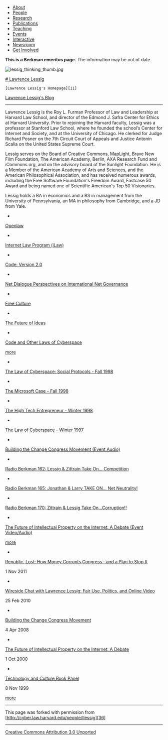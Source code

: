 

* [About][1]
* [People][2]
* [Research][3]
* [Publications][4]
* [Teaching][5]
* [Events][6]
* [Interactive][7]
* [Newsroom][8]
* [Get Involved][9]

**This is a Berkman emeritus page.** The information may be out of date.

![lessig_thinking_thumb.jpg][10]

[  # Lawrence Lessig  ][11]

	[Lawrence Lessig's Homepage][11]

[Lawrence Lessig's Blog][11]

----

Lawrence Lessig is the Roy L. Furman Professor of Law and Leadership at Harvard 
Law School, and director of the Edmond J. Safra Center for Ethics at Harvard 
University. Prior to rejoining the Harvard faculty, Lessig was a professor 
at Stanford Law School, where he founded the school’s Center for Internet and 
Society, and at the University of Chicago. He clerked for Judge Richard Posner 
on the 7th Circuit Court of Appeals and Justice Antonin Scalia on the United 
States Supreme Court.

 Lessig serves on the Board of Creative Commons, MapLight, Brave New Film Foundation, 
The American Academy, Berlin, AXA Research Fund and iCommons.org, and on the 
advisory board of the Sunlight Foundation. He is a Member of the American Academy 
of Arts and Sciences, and the American Philosophical Association, and has received 
numerous awards, including the Free Software Foundation's Freedom Award, Fastcase 
50 Award and being named one of Scientific American's Top 50 Visionaries.

 Lessig holds a BA in economics and a BS in management from the University 
of Pennsylvania, an MA in philosophy from Cambridge, and a JD from Yale.

* 

[Openlaw][12]

* 

[Internet Law Program (iLaw)][13]

* 

[Code: Version 2.0][14]

* 

[Net Dialogue Perspectives on International Net Governance][15]

* 

[Free Culture][16]

* 

[The Future of Ideas][17]

* 

[Code and Other Laws of Cyberspace][18]

[more][19]

* 

[The Law of Cyberspace: Social Protocols - Fall 1998][20]

* 

[The Microsoft Case - Fall 1998][21]

* 

[The High Tech Entrepreneur - Winter 1998][22]

* 

[The Law of Cyberspace - Winter 1997][23]

* 

[Building the Change Congress Movement (Event Audio)][24]

* 

[Radio Berkman 162: Lessig & Zittrain Take On… Competition][25]

* 

[Radio Berkman 165: Jonathan & Larry TAKE ON… Net Neutrality!][26]

* 

[Radio Berkman 170: Zittrain & Lessig Take On…Corruption!!][27]

* 

[The Future of Intellectual Property on the Internet: A Debate (Event Video/Audio)][28] 

[more][29]

* 

[Republic, Lost: How Money Corrupts Congress--and a Plan to Stop It][30]

1 Nov 2011

* 

[Wireside Chat with Lawrence Lessig: Fair Use, Politics, and Online Video][31] 

25 Feb 2010

* 

[Building the Change Congress Movement][32]

4 Apr 2008

* 

[The Future of Intellectual Property on the Internet: A Debate ][33]

1 Oct 2000

* 

[Technology and Culture Book Panel][34]

8 Nov 1999

[more][35]

----

This page was forked with permission from [http://cyber.law.harvard.edu/people/llessig][36]

----

[Creative Commons Attribution 3.0 Unported][37]

[1]: http://cyber.law.harvard.edu/about
[2]: http://cyber.law.harvard.edu/people
[3]: http://cyber.law.harvard.edu/research
[4]: http://cyber.law.harvard.edu/publications
[5]: http://cyber.law.harvard.edu/teaching
[6]: http://cyber.law.harvard.edu/events
[7]: http://cyber.law.harvard.edu/interactive
[8]: http://cyber.law.harvard.edu/newsroom
[9]: http://cyber.law.harvard.edu/getinvolved
[10]: http://cyber.law.harvard.edu/sites/cyber.law.harvard.edu/files/imagecache/thumbnail/sites/cyber.law.harvard.edu/files/images/thumbnails/lessig_thinking_thumb.jpg (lessig_thinking_thumb.jpg)
[11]: http://lessig.org/
[12]: http://cyber.law.harvard.edu/node/584
[13]: http://cyber.law.harvard.edu/teaching/ilaw
[14]: http://cyber.law.harvard.edu/publications/2006/Code_2.0
[15]: http://cyber.law.harvard.edu/publications/2005/Net_Dialogue_Perspectives_on_International_Net_Governance
[16]: http://cyber.law.harvard.edu/publications/2004/Free_Culture
[17]: http://cyber.law.harvard.edu/publications/2001/The_Future_Of_Ideas
[18]: http://cyber.law.harvard.edu/publications/1999/Code_And_Other_Laws_Of_Cyberspace
[19]: http://cyber.law.harvard.edu/views/publications/70
[20]: http://cyber.law.harvard.edu/teaching/courses/1998/fall/protocols
[21]: http://cyber.law.harvard.edu/teaching/courses/1998/fall/microsoft
[22]: http://cyber.law.harvard.edu/teaching/courses/1998/winter/hightech
[23]: http://cyber.law.harvard.edu/teaching/courses/1997/winter/cyberspace
[24]: http://cyber.law.harvard.edu/interactive/events/2008/04/lessigAudio
[25]: http://cyber.law.harvard.edu/interactive/podcasts/radioberkman162
[26]: http://cyber.law.harvard.edu/interactive/podcasts/radioberkman165
[27]: http://cyber.law.harvard.edu/interactive/podcasts/radioberkman170
[28]: http://cyber.law.harvard.edu/interactive/events/2000/10/lessig_valenti
[29]: http://cyber.law.harvard.edu/views/media/70
[30]: http://cyber.law.harvard.edu/events/2011/11/lessig
[31]: http://cyber.law.harvard.edu/events/2010/02/lessig
[32]: http://cyber.law.harvard.edu/events/berkmanat10/2008/04/lessig
[33]: http://cyber.law.harvard.edu/node/2200
[34]: http://cyber.law.harvard.edu/node/2259
[35]: http://cyber.law.harvard.edu/views/events-past/70
[36]: http://cyber.law.harvard.edu/people/llessig
[37]: http://creativecommons.org/licenses/by/3.0/